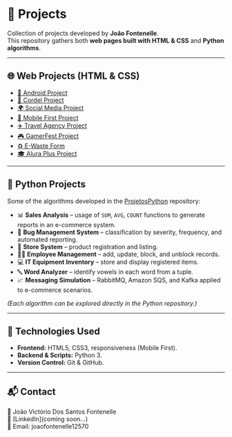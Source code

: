 # 📂 Projects

Collection of projects developed by **João Fontenelle**.  
This repository gathers both **web pages built with HTML & CSS** and **Python algorithms**.

---

## 🌐 Web Projects (HTML & CSS)

- [📱 Android Project](https://joaoofontenelle.github.io/Projetos/ProjetoAndroid/ProjetoAndroid.html)  
- [📜 Cordel Project](https://joaoofontenelle.github.io/Projetos/ProjetoCordel/ProjetoCordel.html)  
- [🌍 Social Media Project](https://joaoofontenelle.github.io/Projetos/ProjetoRedesSociais/ProjetoRS.html)  
- [📲 Mobile First Project](https://joaoofontenelle.github.io/Projetos/ProjetoMobileFirst/MobileFirst.html)  
- [✈️ Travel Agency Project](https://joaoofontenelle.github.io/Projetos/ProjetoAgencia/index.html)  
- [🎮 GamerFest Project](https://joaoofontenelle.github.io/Projetos/ProjetoGamerFest/gamerfest.html)  
- [♻️ E-Waste Form](https://joaoofontenelle.github.io/Projetos/ProjetoLixoEletrônico/formMVP.html)  
- [🎓 Alura Plus Project](https://joaoofontenelle.github.io/Projetos/ProjetoAlura/alura.html)  

---

## 🐍 Python Projects

Some of the algorithms developed in the [ProjetosPython](https://github.com/joaoofontenelle/ProjetosPython) repository:

- 📊 **Sales Analysis** – usage of `SUM`, `AVG`, `COUNT` functions to generate reports in an e-commerce system.  
- 🐞 **Bug Management System** – classification by severity, frequency, and automated reporting.  
- 🛒 **Store System** – product registration and listing.  
- 👨‍💼 **Employee Management** – add, update, block, and unblock records.  
- 💻 **IT Equipment Inventory** – store and display registered items.  
- 🔤 **Word Analyzer** – identify vowels in each word from a tuple.  
- 📈 **Messaging Simulation** – RabbitMQ, Amazon SQS, and Kafka applied to e-commerce scenarios.  

*(Each algorithm can be explored directly in the Python repository.)*

---

## 🚀 Technologies Used
- **Frontend:** HTML5, CSS3, responsiveness (Mobile First).  
- **Backend & Scripts:** Python 3.  
- **Version Control:** Git & GitHub.  

---

## 📬 Contact
👤 João Victório Dos Santos Fontenelle  
🔗 [LinkedIn](coming soon...)  
📧 Email: joaofontenelle12570
